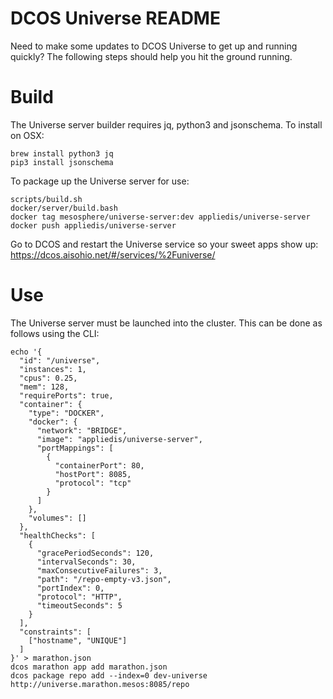 # DCOS Universe README
Need to make some updates to DCOS Universe to get up and running quickly? The following steps should help you hit the ground running.

# Build
The Universe server builder requires jq, python3 and jsonschema. To install on OSX:

```
brew install python3 jq
pip3 install jsonschema
```

To package up the Universe server for use:

```
scripts/build.sh
docker/server/build.bash
docker tag mesosphere/universe-server:dev appliedis/universe-server
docker push appliedis/universe-server
```

Go to DCOS and restart the Universe service so your sweet apps show up:
https://dcos.aisohio.net/#/services/%2Funiverse/

# Use
The Universe server must be launched into the cluster. This can be done as follows using the CLI:

```
echo '{
  "id": "/universe",
  "instances": 1,
  "cpus": 0.25,
  "mem": 128,
  "requirePorts": true,
  "container": {
    "type": "DOCKER",
    "docker": {
      "network": "BRIDGE",
      "image": "appliedis/universe-server",
      "portMappings": [
        {
          "containerPort": 80,
          "hostPort": 8085,
          "protocol": "tcp"
        }
      ]
    },
    "volumes": []
  },
  "healthChecks": [
    {
      "gracePeriodSeconds": 120,
      "intervalSeconds": 30,
      "maxConsecutiveFailures": 3,
      "path": "/repo-empty-v3.json",
      "portIndex": 0,
      "protocol": "HTTP",
      "timeoutSeconds": 5
    }
  ],
  "constraints": [
    ["hostname", "UNIQUE"]
  ]
}' > marathon.json
dcos marathon app add marathon.json
dcos package repo add --index=0 dev-universe http://universe.marathon.mesos:8085/repo
```

